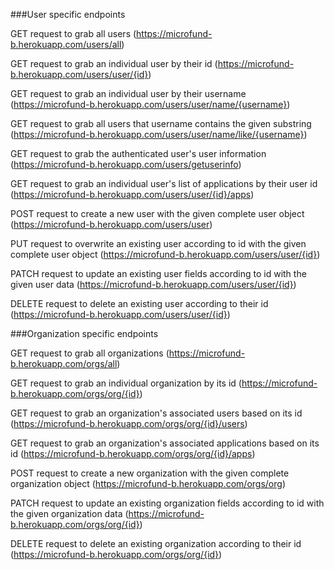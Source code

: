 ###User specific endpoints

GET request to grab all users (https://microfund-b.herokuapp.com/users/all)

GET request to grab an individual user by their id (https://microfund-b.herokuapp.com/users/user/{id})

GET request to grab an individual user by their username (https://microfund-b.herokuapp.com/users/user/name/{username})

GET request to grab all users that username contains the given substring (https://microfund-b.herokuapp.com/users/user/name/like/{username})

GET request to grab the authenticated user's user information (https://microfund-b.herokuapp.com/users/getuserinfo)

GET request to grab an individual user's list of applications by their user id (https://microfund-b.herokuapp.com/users/user/{id}/apps)

POST request to create a new user with the given complete user object (https://microfund-b.herokuapp.com/users/user)

PUT request to overwrite an existing user according to id with the given complete user object (https://microfund-b.herokuapp.com/users/user/{id})

PATCH request to update an existing user fields according to id with the given user data (https://microfund-b.herokuapp.com/users/user/{id})

DELETE request to delete an existing user according to their id (https://microfund-b.herokuapp.com/users/user/{id})

###Organization specific endpoints

GET request to grab all organizations (https://microfund-b.herokuapp.com/orgs/all)

GET request to grab an individual organization by its id (https://microfund-b.herokuapp.com/orgs/org/{id})

GET request to grab an organization's associated users based on its id (https://microfund-b.herokuapp.com/orgs/org/{id}/users)

GET request to grab an organization's associated applications based on its id (https://microfund-b.herokuapp.com/orgs/org/{id}/apps)

POST request to create a new organization with the given complete organization object (https://microfund-b.herokuapp.com/orgs/org)

PATCH request to update an existing organization fields according to id with the given organization data (https://microfund-b.herokuapp.com/orgs/org/{id})

DELETE request to delete an existing organization according to their id (https://microfund-b.herokuapp.com/orgs/org/{id})